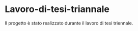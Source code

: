 Lavoro-di-tesi-triannale
========================

Il progetto è stato realizzato durante il lavoro di tesi triennale.
